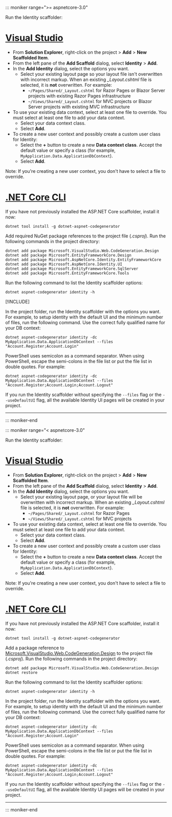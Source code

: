 ::: moniker range=">= aspnetcore-3.0"

Run the Identity scaffolder:

# [Visual Studio](#tab/visual-studio)

* From **Solution Explorer**, right-click on the project > **Add** > **New Scaffolded Item**.
* From the left pane of the **Add Scaffold** dialog, select **Identity** > **Add**.
* In the **Add Identity** dialog, select the options you want.
  * Select your existing layout page so your layout file isn't overwritten with incorrect markup. When an existing *\_Layout.cshtml* file is selected, it is **not** overwritten. For example:
    * `~/Pages/Shared/_Layout.cshtml` for Razor Pages or Blazor Server projects with existing Razor Pages infrastructure
    * `~/Views/Shared/_Layout.cshtml` for MVC projects or Blazor Server projects with existing MVC infrastructure
* To use your existing data context, select at least one file to override. You must select at least one file to add your data context.
  * Select your data context class.
  * Select **Add**.
* To create a new user context and possibly create a custom user class for Identity:
  * Select the **+** button to create a new **Data context class**. Accept the default value or specify a class (for example, `MyApplication.Data.ApplicationDbContext`).
  * Select **Add**.

Note: If you're creating a new user context, you don't have to select a file to override.

# [.NET Core CLI](#tab/netcore-cli)

If you have not previously installed the ASP.NET Core scaffolder, install it now:

```dotnetcli
dotnet tool install -g dotnet-aspnet-codegenerator
```

Add required NuGet package references to the project file (*.csproj*). Run the following commands in the project directory:

```dotnetcli
dotnet add package Microsoft.VisualStudio.Web.CodeGeneration.Design
dotnet add package Microsoft.EntityFrameworkCore.Design
dotnet add package Microsoft.AspNetCore.Identity.EntityFrameworkCore
dotnet add package Microsoft.AspNetCore.Identity.UI
dotnet add package Microsoft.EntityFrameworkCore.SqlServer
dotnet add package Microsoft.EntityFrameworkCore.Tools
```

Run the following command to list the Identity scaffolder options:

```dotnetcli
dotnet aspnet-codegenerator identity -h
```

[!INCLUDE[](~/includes/scaffoldTFM.md)]

In the project folder, run the Identity scaffolder with the options you want. For example, to setup identity with the default UI and the minimum number of files, run the following command. Use the correct fully qualified name for your DB context:

```dotnetcli
dotnet aspnet-codegenerator identity -dc MyApplication.Data.ApplicationDbContext --files "Account.Register;Account.Login"
```

PowerShell uses semicolon as a command separator. When using PowerShell, escape the semi-colons in the file list or put the file list in double quotes. For example:

```dotnetcli
dotnet aspnet-codegenerator identity -dc MyApplication.Data.ApplicationDbContext --files "Account.Register;Account.Login;Account.Logout"
```

If you run the Identity scaffolder without specifying the `--files` flag or the `--useDefaultUI` flag, all the available Identity UI pages will be created in your project.

---

::: moniker-end

::: moniker range="< aspnetcore-3.0"

Run the Identity scaffolder:

# [Visual Studio](#tab/visual-studio)

* From **Solution Explorer**, right-click on the project > **Add** > **New Scaffolded Item**.
* From the left pane of the **Add Scaffold** dialog, select **Identity** > **Add**.
* In the **Add Identity** dialog, select the options you want.
  * Select your existing layout page, or your layout file will be overwritten with incorrect markup. When an existing *\_Layout.cshtml* file is selected, it is **not** overwritten. For example:
    * `~/Pages/Shared/_Layout.cshtml` for Razor Pages
    * `~/Views/Shared/_Layout.cshtml` for MVC projects
* To use your existing data context, select at least one file to override. You must select at least one file to add your data context.
  * Select your data context class.
  * Select **Add**.
* To create a new user context and possibly create a custom user class for Identity:
  * Select the **+** button to create a new **Data context class**. Accept the default value or specify a class (for example, `MyApplication.Data.ApplicationDbContext`).
  * Select **Add**.

Note: If you're creating a new user context, you don't have to select a file to override.

# [.NET Core CLI](#tab/netcore-cli)

If you have not previously installed the ASP.NET Core scaffolder, install it now:

```dotnetcli
dotnet tool install -g dotnet-aspnet-codegenerator
```

Add a package reference to [Microsoft.VisualStudio.Web.CodeGeneration.Design](https://www.nuget.org/packages/Microsoft.VisualStudio.Web.CodeGeneration.Design/) to the project file (*.csproj*). Run the following commands in the project directory:

```dotnetcli
dotnet add package Microsoft.VisualStudio.Web.CodeGeneration.Design
dotnet restore
```

Run the following command to list the Identity scaffolder options:

```dotnetcli
dotnet aspnet-codegenerator identity -h
```

In the project folder, run the Identity scaffolder with the options you want. For example, to setup identity with the default UI and the minimum number of files, run the following command. Use the correct fully qualified name for your DB context:

```dotnetcli
dotnet aspnet-codegenerator identity -dc MyApplication.Data.ApplicationDbContext --files "Account.Register;Account.Login"
```

PowerShell uses semicolon as a command separator. When using PowerShell, escape the semi-colons in the file list or put the file list in double quotes. For example:

```dotnetcli
dotnet aspnet-codegenerator identity -dc MyApplication.Data.ApplicationDbContext --files "Account.Register;Account.Login;Account.Logout"
```

If you run the Identity scaffolder without specifying the `--files` flag or the `--useDefaultUI` flag, all the available Identity UI pages will be created in your project.

---

::: moniker-end
